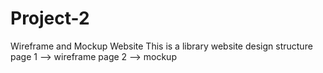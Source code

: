 # Project-2
Wireframe and Mockup Website
This is a library website design structure 
page 1 --> wireframe
page 2 --> mockup
